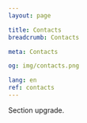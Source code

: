 ```yaml
---
layout: page

title: Contacts
breadcrumb: Contacts

meta: Contacts

og: img/contacts.png

lang: en
ref: contacts
---
```


Section upgrade.
